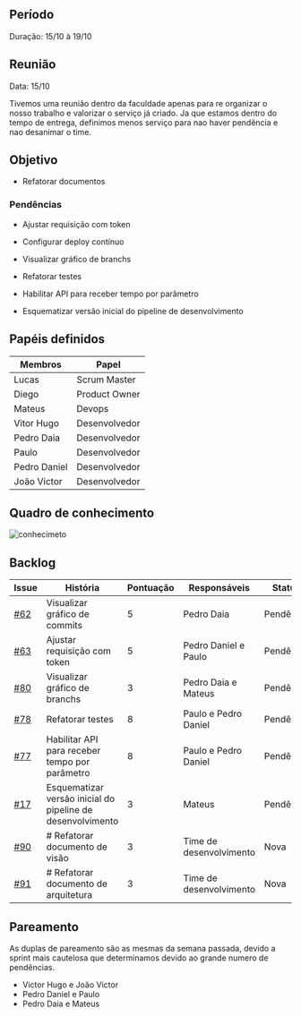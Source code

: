 
  

## Período

  
  

Duração: 15/10 à 19/10

  

## Reunião

  
  

Data: 15/10
  
Tivemos uma reunião dentro da faculdade apenas para re organizar o nosso trabalho e valorizar o serviço já criado. Ja que estamos dentro do tempo de entrega, definimos menos serviço para nao haver pendência e nao desanimar o time.
  

  

## Objetivo

- Refatorar documentos

### Pendências

- Ajustar requisição com token

- Configurar deploy contínuo

- Visualizar gráfico de branchs

- Refatorar testes

- Habilitar API para receber tempo por parâmetro

- Esquematizar versão inicial do pipeline de desenvolvimento

  

## Papéis definidos
|**Membros**|**Papel**|
|--|--|
| Lucas | Scrum Master |
| Diego | Product Owner |
| Mateus | Devops |
| Vitor Hugo | Desenvolvedor |
| Pedro Daia | Desenvolvedor |
| Paulo | Desenvolvedor |
| Pedro Daniel | Desenvolvedor |
| João Victor | Desenvolvedor |

## Quadro de conhecimento

  

![conhecimeto](https://i.imgur.com/WfDV50a.png)

  

  

  

## Backlog

| **Issue** | **História** | **Pontuação** | **Responsáveis** | **Status** |
|--|--|--|--|--|
| [#62](https://github.com/fga-eps-mds/2019.2-Git-Breakdown/issues/62) | Visualizar gráfico de commits | 5 | Pedro Daia | Pendência |
| [#63](https://github.com/fga-eps-mds/2019.2-Git-Breakdown/issues/63) | Ajustar requisição com token | 5 | Pedro Daniel e Paulo | Pendência |
| [#80](https://github.com/fga-eps-mds/2019.2-Git-Breakdown/issues/80) | Visualizar gráfico de branchs | 3 | Pedro Daia e Mateus | Pendência |
| [#78](https://github.com/fga-eps-mds/2019.2-Git-Breakdown/issues/78) | Refatorar testes | 8 | Paulo e Pedro Daniel | Pendência |
| [#77](https://github.com/fga-eps-mds/2019.2-Git-Breakdown/issues/77) | Habilitar API para receber tempo por parâmetro | 8 | Paulo e Pedro Daniel | Pendência |
| [#17](https://github.com/fga-eps-mds/2019.2-Git-Breakdown/issues/17) | Esquematizar versão inicial do pipeline de desenvolvimento | 3 | Mateus | Pendência |
| [#90](https://github.com/fga-eps-mds/2019.2-Git-Breakdown/issues/17) | # Refatorar documento de visão | 3 | Time de desenvolvimento | Nova |
| [#91](https://github.com/fga-eps-mds/2019.2-Git-Breakdown/issues/17) | # Refatorar documento de arquitetura | 3 | Time de desenvolvimento | Nova |

## Pareamento

As duplas de pareamento são as mesmas da semana passada, devido a sprint mais cautelosa que determinamos devido ao grande numero de pendências.
- Victor Hugo e João Victor
- Pedro Daniel e Paulo
- Pedro Daia e Mateus